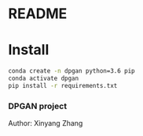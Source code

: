 # README #

# Install

```bash
conda create -n dpgan python=3.6 pip
conda activate dpgan
pip install -r requirements.txt
```

### DPGAN project ###

Author: Xinyang Zhang
